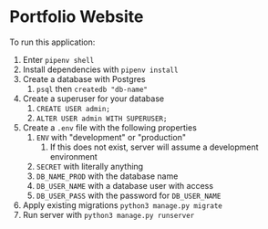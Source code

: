 # Portfolio Website

To run this application: 
1. Enter `pipenv shell` 
2. Install dependencies with `pipenv install`
3. Create a database with Postgres
   1. `psql` then `createdb "db-name"`
4. Create a superuser for your database
   1. `CREATE USER admin;`
   2. `ALTER USER admin WITH SUPERUSER;`
5. Create a `.env` file with the following properties
   1. `ENV` with "development" or "production"
      1. If this does not exist, server will assume a development environment
   2. `SECRET` with literally anything
   3. `DB_NAME_PROD` with the database name
   4. `DB_USER_NAME` with a database user with access
   5. `DB_USER_PASS` with the password for `DB_USER_NAME`
6. Apply existing migrations `python3 manage.py migrate`
7. Run server with `python3 manage.py runserver`